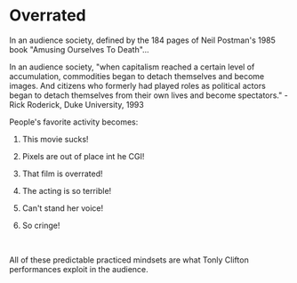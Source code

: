 # Overrated

In an audience society, defined by the 184 pages of Neil Postman's 1985 book "Amusing Ourselves To Death"...

In an audience society, "when capitalism reached a certain level of accumulation, commodities began to detach themselves and become images. And citizens who formerly had played roles as political actors began to detach themselves from their own lives and become spectators." - Rick Roderick, Duke University, 1993

People's favorite activity becomes:

1. This movie sucks!

2. Pixels are out of place int he CGI!

3. That film is overrated!

4. The acting is so terrible!

5. Can't stand her voice!

6. So cringe!


&nbsp;

All of these predictable practiced mindsets are what Tonly Clifton performances exploit in the audience. 
